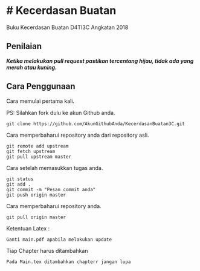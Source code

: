 # # Kecerdasan Buatan

Buku Kecerdasan Buatan D4TI3C Angkatan 2018

## Penilaian

***Ketika melakukan pull request pastikan tercentang hijau, tidak ada yang merah atau kuning.***


## Cara Penggunaan

Cara memulai pertama kali.

PS: Silahkan fork dulu ke akun Github anda.
```
git clone https://github.com/AkunGithubAnda/KecerdasanBuatan3C.git
```

Cara memperbaharui repository anda dari repository asli.
```
git remote add upstream 
git fetch upstream 
git pull upstream master
```

Cara setelah memasukkan tugas anda.
```
git status
git add .
git commit -m "Pesan commit anda"
git push origin master
```

Cara memperbaharui repository anda.
```
git pull origin master
```

Ketentuan Latex :
```
Ganti main.pdf apabila melakukan update
```
Tiap Chapter harus ditambahkan
```
Pada Main.tex ditambahkan chapterr jangan lupa 
```
